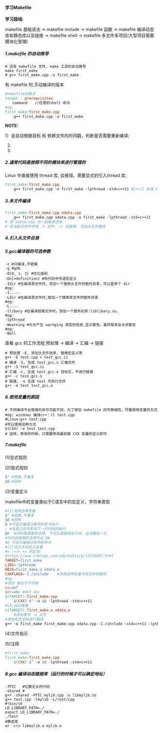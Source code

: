 #### 学习Makefile

**学习路线:**

makefile 基础语法 -> makefile include -> makefile 函数 -> makefile 编译动态库和静态库以及链接 -> makefile shell -> makefile 多文件多项目(大型项目需要模块化管理)



##### 1.makefile 的自动推导

```shell
# 没有 makefile 文件, make 工具的自动推导
make first_make	
# g++ first_make.cpp -o first_make 
```

有 makefile 时,手动编译的版本

```makefile
#makefile的格式
target : prerequisites
　　command　　//任意的shell 命令
#eg:
first_make:first_make.cpp
	g++ first_make.cpp -o first_make

```

**NOTE:**

1）会自动根据目标 和 依赖文件的时间戳，判断是否需要重新编译;

2)

3)



##### 2.通常代码是按照不同的模块来进行管理的

Linux 中直接使用 thread 库, 会报错，需要显式的引入thread 库;

```makefile
first_make:first_make.cpp
	g++ first_make.cpp -o first_make -lpthread -std=c++11 #C++11 标准 thread 库
```

##### 3.多文件编译

```makefile
first_make:first_make.cpp xdata.cpp
	g++ first_make.cpp xdata.cpp -o first_make -lpthread -std=c++11
# 把 xdata.cpp 也一起编译进来
# 在当前文件中寻找 .h 文件, -> 后面再: 添加头文件路径
```

##### 4.引入头文件目录



##### 5.gcc编译器的可选参数

```shell
-c #只编译,不链接
-g #gdb
-0[0, 1, 3] #优化级别
-Dn[=definition] #向代码中传递宏定义
-Idir #在编译源文件时，添加一个搜索头文件的额外目录，可以是多个 dir
#eg:
-I.....
-Ldir #在编译源文件时,增加一个搜索库文件的额外目录
#eg:
-L....
-llibary #在编译链接文件时，添加一个额外的库:liblibary.so，
#eg: 
-lpthread
-Wwarning #允许产生 warnging 类型的信息,显示警告，最终版本会关闭警告
#eg:
-Wall
```

查看 gcc 的工作流程:预处理 -> 编译 -> 汇编 -> 链接

```shell
# 预处理 -E, 添加头文件进来, 替换宏定义等
g++ -E test.cpp > test_gcc.ii
# 编译 -S, 生成 test_gcc.s 汇编文件
g++ -S test_gcc.ii
# 汇编 -c, 生成 test_gcc.o 目标文，不进行链接
g++ -c test_gcc.s
# 链接, -o 生成 test 可执行文件
g++ -o test test_gcc.o
```

##### 6.使用变量的原因

```shell
# 不同编译平台使用的命令可能不同，为了增加 makefile 的可移植性，尽量使用变量的方式
#eg: windows 编译c++：cl test.cpp
#Linux:g++ test.cpp
#可以使用这种方式
$(CXX) -o test test.cpp
# 这样，修改的时候，只需要修改最前面 CXX 变量的定义即可
```

##### 7.makefile

(1)显式规则

(2)隐式规则

```makefile
$^ #依赖,不重复
$@ #目标
```



(3)变量定义

makefile中的变量类似于C语言中的宏定义，字符串类型

```makefile
#(1)系统自带变量
$^ #依赖,不重复
$@ #目标
@ #不显示编译过程中的命令执行
- #失败之后不影响下一行代码的执行
@#	#代码端里面的注释, 不可以直接放在行末，必须重启一行
#代码段里面的注释可以 @#
#@ 不显示编译过程中的命令
#(2)自己手动定义变量
#= :=?= += 的区别
#https://www.cnblogs.com/adorkable/p/13576987.html
TARGET=first_make
LIBS=-lpthread
OBJS=first_make.o xdata.o
CXXFLAGS=-I./include	#系统自带变量寻找文件的路径
#eg:
#添加 类似于字符串
cc=def
cc+=abc	#def abc
$(TARGET):first_make.cpp
	$(CXX) $^ -o $@ -lpthread -std=c++11
#(3)自动推理
$(TARGET):first_make.o xdata.o
	#自动推导 .o 文件
#添加包含文件进行编译
g++ -o first_make first_make.cpp xdata.cpp -I./include -std=c++11 -lpthread
```

(4)文件指示

(5)注释

```makefile
#first_make
first_make:first_make.cpp
	$(CXX) $^ -o $@ -lpthread -std=c++11
```

##### 8.gcc 编译动态链接库（运行的时候才可以确定地址）

```shell
-fPIC	#位置无关的代码
-shared	#
g++ -shared -FPIC mylib.cpp -o libmylib.so
g++ test.cpp -lmylib -L/root/cpp
#!bin/sh
LD_LIBRART_PATH=./
export LD_LIBRARY_PATH=./
./test
#静态库
ar -crv libmylib.a mylib.o
```



